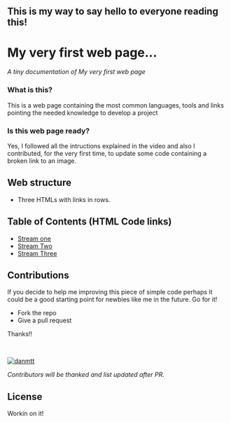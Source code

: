## This is my way to say hello to everyone reading this!

# My very first web page...
*A tiny documentation of My very first web page*

### What is this?

This is a web page containing the most common languages, tools and links pointing the needed knowledge to develop a project

### Is this web page ready?

Yes, I followed all the intructions explained in the video and also I contributed, for the very first time, to update some code containing a broken link to an image.

## Web structure

- Three HTMLs with links in rows.

## Table of Contents (HTML Code links)

- [Stream one](https://github.com/danmtt/my-first-website/blob/master/index.html "Stream One")
- [Stream Two](https://github.com/danmtt/my-first-website/blob/master/stream-two.html "Stream Two")
- [Stream Three](https://github.com/danmtt/my-first-website/blob/master/stream-three.html "Stream Three")



## Contributions

If you decide to help me improving this piece of simple code perhaps it could be a good starting point for newbies like me in the future. Go for it!

- Fork the repo
- Give a pull request

Thanks!!

<br>

[![danmtt](https://avatars3.githubusercontent.com/u/37252746?s=460&v=4)](https://github.com/danmtt)

*Contributors will be thanked and list updated after PR.*

License
----

Workin on it!